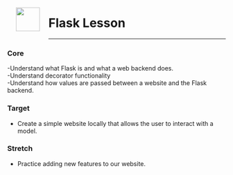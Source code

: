 <img src="http://imgur.com/1ZcRyrc.png" style="float: left; margin: 20px; height: 55px">

# Flask Lesson

---

### Core
-Understand what Flask is and what a web backend does.  
-Understand decorator functionality  
-Understand how values are passed between a website and the Flask backend.  



### Target
- Create a simple website locally that allows the user to interact with a model.

### Stretch
- Practice adding new features to our website.

